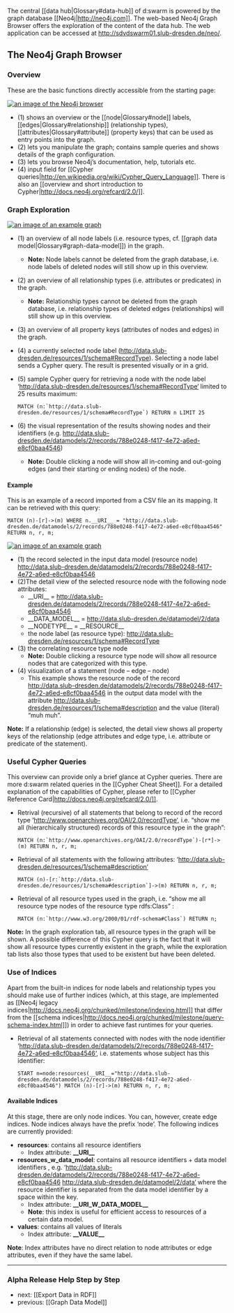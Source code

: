 The central [[data hub|Glossary#data-hub]] of d:swarm is powered by the graph database [[Neo4j|http://neo4j.com]]. The web-based Neo4j Graph Browser offers the exploration of the content of the data hub. The web application can be accessed at http://sdvdswarm01.slub-dresden.de/neo/.

## The Neo4j Graph Browser

### Overview

These are the basic functions directly accessible from the starting page:

[![an image of the Neo4j browser](https://github.com/seventwenty/dswarm-documentation/wiki/img/neo4j-overview.png)](https://github.com/seventwenty/dswarm-documentation/wiki/img/neo4j-overview.png "Neo4j Browser")

* (1) shows an overview or the [[node|Glossary#node]] labels, [[edges|Glossary#relationship]] (relationship types), [[attributes|Glossary#attribute]] (property keys) that can be used as entry points into the graph.
* (2) lets you manipulate the graph; contains sample queries and shows details of the graph configuration.
* (3) lets you browse Neo4j’s documentation, help, tutorials etc.
* (4) input field for [[Cypher queries|http://en.wikipedia.org/wiki/Cypher_Query_Language]]. There is also an [[overview and short introduction to Cypher|http://docs.neo4j.org/refcard/2.0/]].


### Graph Exploration

[![an image of an example graph](https://github.com/seventwenty/dswarm-documentation/wiki/img/graph-exploration.png)](https://github.com/seventwenty/dswarm-documentation/wiki/img/graph-exploration.png "an example graph")

* (1) an overview of all node labels (i.e. resource types, cf. [[graph data model|Glossary#graph-data-model]]) in the graph.
  * __Note:__ Node labels cannot be deleted from the graph database, i.e. node labels of deleted nodes will still show up in this overview.
* (2) an overview of all relationship types (i.e. attributes or predicates) in the graph.
  * __Note:__ Relationship types cannot be deleted from the graph database, i.e. relationship types of deleted edges (relationships) will still show up in this overview.
* (3) an overview of all property keys (attributes of nodes and edges) in the graph.
* (4) a currently selected node label (http://data.slub-dresden.de/resources/1/schema#RecordType). Selecting a node label sends a Cypher query. The result is presented visually or in a grid.
* (5) sample Cypher query for retrieving a node with the node label ‘http://data.slub-dresden.de/resources/1/schema#RecordType‘ limited to 25 results maximum:
    
    ``MATCH (n:`http://data.slub-dresden.de/resources/1/schema#RecordType`) RETURN n LIMIT 25``
* (6) the visual representation of the results showing nodes and their identifiers (e.g. http://data.slub-dresden.de/datamodels/2/records/788e0248-f417-4e72-a6ed-e8cf0baa4546)
  * __Note:__  Double clicking a node will show all in-coming and out-going edges (and their starting or ending nodes) of the node.


#### Example

This is an example of a record imported from a CSV file an its mapping. It can be retrieved with this query:

    MATCH (n)-[r]->(m) WHERE n.__URI__ = "http://data.slub-dresden.de/datamodels/2/records/788e0248-f417-4e72-a6ed-e8cf0baa4546" RETURN n, r, m;

[![an image of an example graph](https://github.com/seventwenty/dswarm-documentation/wiki/img/graph-example.png)](https://github.com/seventwenty/dswarm-documentation/wiki/img/graph-example.png "an example graph")

* (1) the record selected in the input data model (resource node) http://data.slub-dresden.de/datamodels/2/records/788e0248-f417-4e72-a6ed-e8cf0baa4546
* (2)The detail view of the selected resource node with the following node attributes:
  * \_\_URI\_\_ = http://data.slub-dresden.de/datamodels/2/records/788e0248-f417-4e72-a6ed-e8cf0baa4546
  * \_\_DATA\_MODEL\_\_ = http://data.slub-dresden.de/datamodel/2/data
  * \_\_NODETYPE\_\_ = \_\_RESOURCE\_\_
  * the node label (as resource type): http://data.slub-dresden.de/resources/1/schema#RecordType
* (3) the correlating resource type node
  * __Note:__ Double clicking a resource type node will show all resource nodes that are categorized with this type.
* (4) visualization of a statement (node – edge – node)
  * This example shows the resource node of the record http://data.slub-dresden.de/datamodels/2/records/788e0248-f417-4e72-a6ed-e8cf0baa4546 in the output data model with the attribute http://data.slub-dresden.de/resources/1/schema#description and the value (literal) “muh muh”. 

__Note:__ If a relationship (edge) is selected, the detail view shows all property keys of the relationship (edge attributes and edge type, i.e. attribute or predicate of the statement).


### Useful Cypher Queries

This overview can provide only a brief glance at Cypher queries. There are more d:swarm related queries in the [[Cypher Cheat Sheet]]. For a detailed explanation of the capabilities of Cypher, please refer to [[Cypher Reference Card|http://docs.neo4j.org/refcard/2.0/]].

* Retrival (recursive) of all statements that belong to record of the record type ‘http://www.openarchives.org/OAI/2.0/recordType‘, i.e. “show me all (hierarchically structured) records of this resource type in the graph”:

    ``MATCH (n:`http://www.openarchives.org/OAI/2.0/recordType`)-[r*]->(m) RETURN n, r, m;``

* Retrieval of all statements with the following attributes: ‘http://data.slub-dresden.de/resources/1/schema#description‘

    ``MATCH (n)-[r:`http://data.slub-dresden.de/resources/1/schema#description`]->(m) RETURN n, r, m;``

* Retrieval of all resource types used in the graph, i.e. “show me all resource type nodes of the resource type rdfs:Class” :

    ``MATCH (n:`http://www.w3.org/2000/01/rdf-schema#Class`) RETURN n;``

__Note:__ In the graph exploration tab, all resource types in the graph will be shown. A possible difference of this Cypher query is the fact that it will show all resource types currently existent in the graph, while the exploration tab lists also those types that used to be existent but have been deleted.


### Use of Indices

Apart from the built-in indices for node labels and relationship types you should make use of further indices (which, at this stage, are implemented as [[Neo4j legacy indices|http://docs.neo4j.org/chunked/milestone/indexing.html]] that differ from the [[schema indices|http://docs.neo4j.org/chunked/milestone/query-schema-index.html]]) in order to achieve fast runtimes for your queries.

* Retrieval of all statements connected with nodes with the node identifier ‘http://data.slub-dresden.de/datamodels/2/records/788e0248-f417-4e72-a6ed-e8cf0baa4546‘, i.e. statements whose subject has this identifier:

    ``START n=node:resources(__URI__="http://data.slub-dresden.de/datamodels/2/records/788e0248-f417-4e72-a6ed-e8cf0baa4546") MATCH (n)-[r]->(m) RETURN n, r, m;``


#### Available Indices

At this stage, there are only node indices. You can, however, create edge indices. Node indices always have the prefix ‘node’. The following indices are currently provided:

* **resources**: contains all resource identifiers
  * Index attribute: **\_\_URI\_\_**
* **resources_w_data_model**: contains all resource identifiers + data model identifiers , e.g. ‘http://data.slub-dresden.de/datamodels/2/records/788e0248-f417-4e72-a6ed-e8cf0baa4546 http://data.slub-dresden.de/datamodel/2/data‘ where the resource identifier is separated from the data model identifier by a space within the key.
  * Index attribute: **\_\_URI_W_DATA\_MODEL\_\_**
  * **Note**: this index is useful for efficient access to resources of a certain data model.
* **values**: contains all values of literals
  * Index attribute: **\_\_VALUE\_\_**

**Note**: Index attributes have no direct relation to node attributes or edge attributes, even if they have the same label.


-----------------------------------
### Alpha Release Help Step by Step

* next: [[Export Data in RDF]]
* previous: [[Graph Data Model]]